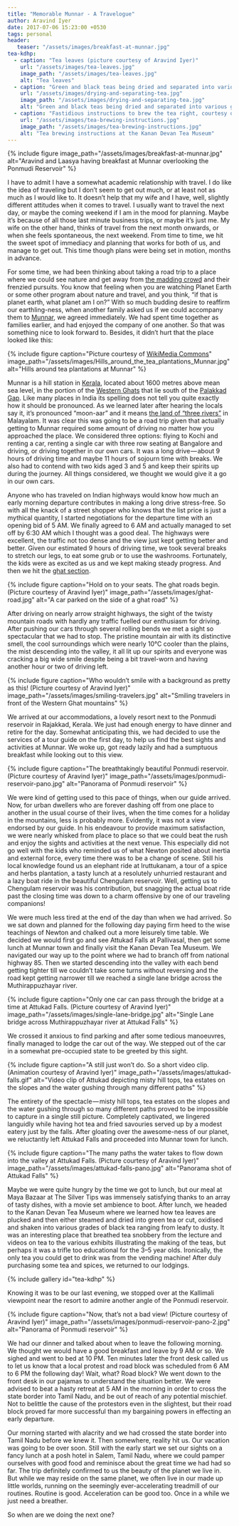 ```yaml
---
title: "Memorable Munnar - A Travelogue"
author: Aravind Iyer
date: 2017-07-06 15:23:00 +0530
tags: personal
header:
   teaser: "/assets/images/breakfast-at-munnar.jpg"
tea-kdhp:
  - caption: "Tea leaves (picture courtesy of Aravind Iyer)"
    url: "/assets/images/tea-leaves.jpg"
    image_path: "/assets/images/tea-leaves.jpg"
    alt: "Tea leaves"
  - caption: "Green and black teas being dried and separated into various grades at the Kanan Devan Tea Museum. (Picture courtesy of Aravind Iyer)"
    url: "/assets/images/drying-and-separating-tea.jpg"
    image_path: "/assets/images/drying-and-separating-tea.jpg"
    alt: "Green and black teas being dried and separated into various grades"
  - caption: "Fastidious instructions to brew the tea right, courtesy of the Kanan Devan Tea Museum. (Picture courtesy of Aravind Iyer)"
    url: "/assets/images/tea-brewing-instructions.jpg"
    image_path: "/assets/images/tea-brewing-instructions.jpg"
    alt: "Tea brewing instructions at the Kanan Devan Tea Museum"
---
```


{% include figure image_path="/assets/images/breakfast-at-munnar.jpg" alt="Aravind and Laasya having breakfast at Munnar overlooking the Ponmudi Reservoir" %}

I have to admit I have a somewhat academic relationship with travel. I do like the idea of traveling but I don’t seem to get out much, or at least not as much as I would like to. It doesn’t help that my wife and I have, well, slightly different attitudes when it comes to travel. I usually want to travel the next day, or maybe the coming weekend if I am in the mood for planning. Maybe it’s because of all those last minute business trips, or maybe it’s just me. My wife on the other hand, thinks of travel from the next month onwards, or when she feels spontaneous, the next weekend. From time to time, we hit the sweet spot of immediacy and planning that works for both of us, and manage to get out. This time though plans were being set in motion, months in advance.

For some time, we had been thinking about taking a road trip to a place where we could see nature and get away from [the madding crowd](http://www.phrases.org.uk/meanings/134150.html) and their frenzied pursuits. You know that feeling when you are watching Planet Earth or some other program about nature and travel, and you think, “if that is planet earth, what planet am I on?” With so much budding desire to reaffirm our earthling-ness, when another family asked us if we could accompany them to [Munnar](https://en.wikipedia.org/wiki/Munnar), we agreed immediately. We had spent time together as families earlier, and had enjoyed the company of one another. So that was something nice to look forward to. Besides, it didn’t hurt that the place looked like this:

{% include figure caption="Picture courtesy of [WikiMedia Commons](https://commons.wikimedia.org/wiki/File:Hills_around_the_tea_plantations,_Munnar.JPG)" image_path="/assets/images/Hills_around_the_tea_plantations_Munnar.jpg" alt="Hills around tea plantations at Munnar" %}

Munnar is a hill station in [Kerala](https://en.wikipedia.org/wiki/Kerala), located about 1600 metres above mean sea level, in the portion of the [Western Ghats](https://en.wikipedia.org/wiki/Western_Ghats) that lie south of the [Palakkad Gap](https://en.wikipedia.org/wiki/Palakkad_Gap). Like many places in India its spelling does not tell you quite exactly how it should be pronounced. As we learned later after hearing the locals say it, it’s pronounced “moon-aar” and it means [the land of “three rivers”](https://getaway2india.wordpress.com/2010/01/12/munnar-the-land-of-the-3-rivers/) in Malayalam. It was clear this was going to be a road trip given that actually getting to Munnar required some amount of driving no matter how you approached the place. We considered three options: flying to Kochi and renting a car, renting a single car with three row seating at Bangalore and driving, or driving together in our own cars. It was a long drive — about 9 hours of driving time and maybe 11 hours of sojourn time with breaks. We also had to contend with two kids aged 3 and 5 and keep their spirits up during the journey. All things considered, we thought we would give it a go in our own cars.

Anyone who has traveled on Indian highways would know how much an early morning departure contributes in making a long drive stress-free. So with all the knack of a street shopper who knows that the list price is just a mythical quantity, I started negotiations for the departure time with an opening bid of 5 AM. We finally agreed to 6 AM and actually managed to set off by 6:30 AM which I thought was a good deal. The highways were excellent, the traffic not too dense and the view just kept getting better and better. Given our estimated 9 hours of driving time, we took several breaks to stretch our legs, to eat some grub or to use the washrooms. Fortunately, the kids were as excited as us and we kept making steady progress. And then we hit the [ghat section](https://en.wikipedia.org/wiki/Ghat_Roads).

{% include figure caption="Hold on to your seats. The ghat roads begin. (Picture courtesy of Aravind Iyer)" image_path="/assets/images/ghat-road.jpg" alt="A car parked on the side of a ghat road" %}

After driving on nearly arrow straight highways, the sight of the twisty mountain roads with hardly any traffic fuelled our enthusiasm for driving. After pushing our cars through several rolling bends we met a sight so spectacular that we had to stop. The pristine mountain air with its distinctive smell, the cool surroundings which were nearly 10℃ cooler than the plains, the mist descending into the valley, it all lit up our spirits and everyone was cracking a big wide smile despite being a bit travel-worn and having another hour or two of driving left.

{% include figure caption="Who wouldn’t smile with a background as pretty as this! (Picture courtesy of Aravind Iyer)" image_path="/assets/images/smiling-travelers.jpg" alt="Smiling travelers in front of the Western Ghat mountains" %}

We arrived at our accommodations, a lovely resort next to the Ponmudi reservoir in Rajakkad, Kerala. We just had enough energy to have dinner and retire for the day. Somewhat anticipating this, we had decided to use the services of a tour guide on the first day, to help us find the best sights and activities at Munnar. We woke up, got ready lazily and had a sumptuous breakfast while looking out to this view.

{% include figure caption="The breathtakingly beautiful Ponmudi reservoir. (Picture courtesy of Aravind Iyer)" image_path="/assets/images/ponmudi-reservoir-pano.jpg" alt="Panorama of Ponmudi reservoir" %}

We were kind of getting used to this pace of things, when our guide arrived. Now, for urban dwellers who are forever dashing off from one place to another in the usual course of their lives, when the time comes for a holiday in the mountains, less is probably more. Evidently, it was not a view endorsed by our guide. In his endeavour to provide maximum satisfaction, we were nearly whisked from place to place so that we could beat the rush and enjoy the sights and activities at the next venue. This especially did not go well with the kids who reminded us of what Newton posited about inertia and external force, every time there was to be a change of scene. Still his local knowledge found us an elephant ride at Iruttukanam, a tour of a spice and herbs plantation, a tasty lunch at a resolutely unhurried restaurant and a lazy boat ride in the beautiful Chengulam reservoir. Well, getting us to Chengulam reservoir was his contribution, but snagging the actual boat ride past the closing time was down to a charm offensive by one of our traveling companions!

We were much less tired at the end of the day than when we had arrived. So we sat down and planned for the following day paying firm heed to the wise teachings of Newton and chalked out a more leisurely time table. We decided we would first go and see Attukad Falls at Pallivasal, then get some lunch at Munnar town and finally visit the Kanan Devan Tea Museum. We navigated our way up to the point where we had to branch off from national highway 85. Then we started descending into the valley with each bend getting tighter till we couldn’t take some turns without reversing and the road kept getting narrower till we reached a single lane bridge across the Muthirappuzhayar river.

{% include figure caption="Only one car can pass through the bridge at a time at Attukad Falls. (Picture courtesy of Aravind Iyer)" image_path="/assets/images/single-lane-bridge.jpg" alt="Single Lane bridge across Muthirappuzhayar river at Attukad Falls" %}

We crossed it anxious to find parking and after some tedious manoeuvres, finally managed to lodge the car out of the way. We stepped out of the car in a somewhat pre-occupied state to be greeted by this sight.

{% include figure caption="A still just won’t do. So a short video clip. (Animation courtesy of Aravind Iyer)" image_path="/assets/images/attukad-falls.gif" alt="Video clip of Attukad depicting misty hill tops, tea estates on the slopes and the water gushing through many different paths" %}

The entirety of the spectacle — misty hill tops, tea estates on the slopes and the water gushing through so many different paths proved to be impossible to capture in a single still picture. Completely captivated, we lingered languidly while having hot tea and fried savouries served up by a modest eatery just by the falls. After gloating over the awesome-ness of our planet, we reluctantly left Attukad Falls and proceeded into Munnar town for lunch.

{% include figure caption="The many paths the water takes to flow down into the valley at Attukad Falls. (Picture courtesy of Aravind Iyer)" image_path="/assets/images/attukad-falls-pano.jpg" alt="Panorama shot of Attukad Falls" %}

Maybe we were quite hungry by the time we got to lunch, but our meal at Maya Bazaar at The Silver Tips was immensely satisfying thanks to an array of tasty dishes, with a movie set ambience to boot. After lunch, we headed to the Kanan Devan Tea Museum where we learned how tea leaves are plucked and then either steamed and dried into green tea or cut, oxidised and shaken into various grades of black tea ranging from leafy to dusty. It was an interesting place that breathed tea snobbery from the lecture and videos on tea to the various exhibits illustrating the making of the teas, but perhaps it was a trifle too educational for the 3–5 year olds. Ironically, the only tea you could get to drink was from the vending machine! After duly purchasing some tea and spices, we returned to our lodgings.

{% include gallery id="tea-kdhp" %}

Knowing it was to be our last evening, we stopped over at the Kallimali viewpoint near the resort to admire another angle of the Ponmudi reservoir.

{% include figure caption="Now, that’s not a bad view! (Picture courtesy of Aravind Iyer)" image_path="/assets/images/ponmudi-reservoir-pano-2.jpg" alt="Panorama of Ponmudi reservoir" %}

We had our dinner and talked about when to leave the following morning. We thought we would have a good breakfast and leave by 9 AM or so. We sighed and went to bed at 10 PM. Ten minutes later the front desk called us to let us know that a local protest and road block was scheduled from 6 AM to 6 PM the following day! Wait, what? Road block? We went down to the front desk in our pajamas to understand the situation better. We were advised to beat a hasty retreat at 5 AM in the morning in order to cross the state border into Tamil Nadu, and be out of reach of any potential mischief. Not to belittle the cause of the protestors even in the slightest, but their road block proved far more successful than my bargaining powers in effecting an early departure.

Our morning started with alacrity and we had crossed the state border into Tamil Nadu before we knew it. Then somewhere, reality hit us. Our vacation was going to be over soon. Still with the early start we set our sights on a fancy lunch at a posh hotel in Salem, Tamil Nadu, where we could pamper ourselves with good food and reminisce about the great time we had had so far. The trip definitely confirmed to us the beauty of the planet we live in. But while we may reside on the same planet, we often live in our made up little worlds, running on the seemingly ever-accelerating treadmill of our routines. Routine is good. Acceleration can be good too. Once in a while we just need a breather.

So when are we doing the next one?
